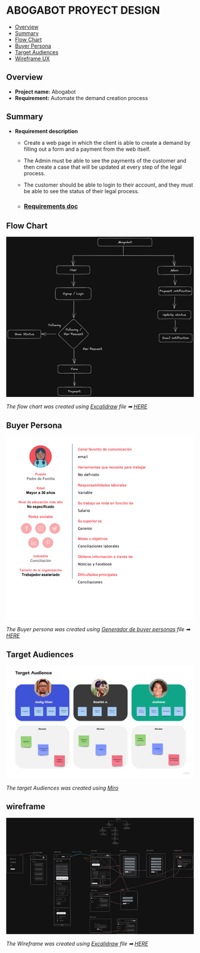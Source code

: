 # ABOGABOT PROYECT DESIGN

- [Overview](#overview)
- [Summary](#summary)
- [Flow Chart](#flow-chart)
- [Buyer Persona](#buyer-persona)
- [Target Audiences](#target-audiences)
- [Wireframe UX](#wireframe)

## Overview

- **Project name:** Abogabot
- **Requirement:** Automate the demand creation process

## Summary

- **Requirement description**
  - Create a web page in which the client is able to create a demand by filling out a form and a payment from the web itself.

  - The Admin must be able to see the payments of the customer and then create a case that will be updated at every step of the legal process.

  - The customer should be able to login to their account, and they must be able to see the status of their legal process.

  - ### [Requirements doc](./1.-Requerimientos.doc)

## Flow Chart

![Flow Chart of the Process](./flow_chart_Abogabot.png)

_The flow chart was created using [Excalidraw](https://excalidraw.com/) file ➡ [HERE](./flow_chart_Abogabot.excalidraw)_

## Buyer Persona

![Buyer Persona](./Buyer%20Persona.png)

_The Buyer persona was created using [Generador de buyer personas](https://www.hubspot.es/make-my-persona) file ➡ [HERE](./2.BuyerPersona.pdf)_

## Target Audiences

![Target Audiences](./Target%20Audiences.jpg)

_The target Audiences was created using [Miro](https://www.twitch.tv/videos/1623944438)_

## wireframe

![Wireframe](./Abogabot%20wireframe.png)

_The Wireframe was created using [Excalidraw](https://excalidraw.com/) file ➡ [HERE](Abogabot%20wireframe.excalidraw)_

